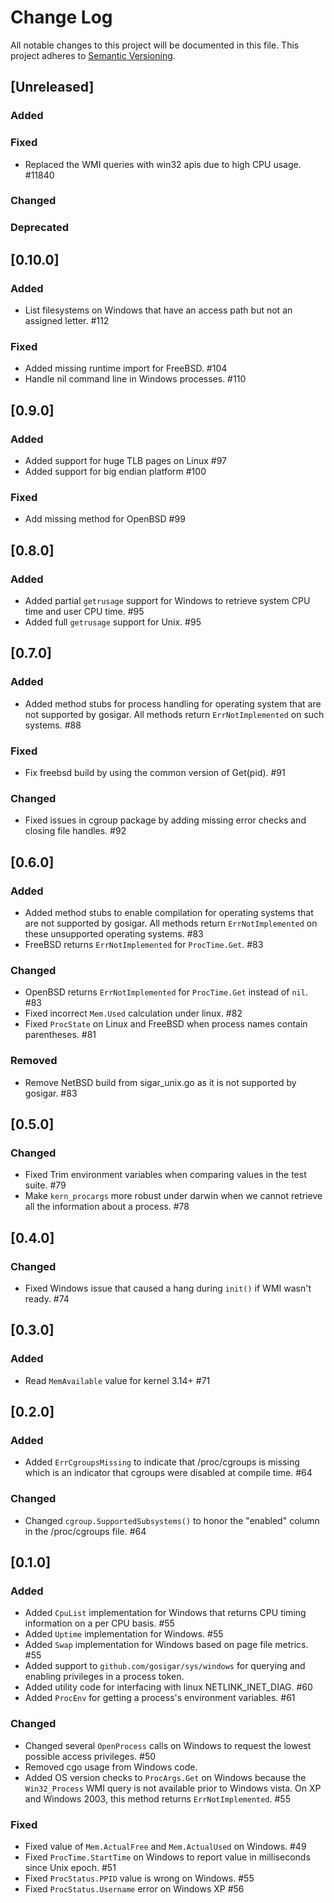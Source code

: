 # Change Log
All notable changes to this project will be documented in this file.
This project adheres to [Semantic Versioning](http://semver.org/).

## [Unreleased]

### Added

### Fixed
- Replaced the WMI queries with win32 apis due to high CPU usage. #11840

### Changed

### Deprecated

## [0.10.0]

### Added
- List filesystems on Windows that have an access path but not an assigned letter. #112

### Fixed
- Added missing runtime import for FreeBSD. #104
- Handle nil command line in Windows processes. #110

## [0.9.0]

### Added
- Added support for huge TLB pages on Linux #97  
- Added support for big endian platform #100 

### Fixed
- Add missing method for OpenBSD #99

## [0.8.0]

### Added
- Added partial `getrusage` support for Windows to retrieve system CPU time and user CPU time. #95
- Added full `getrusage` support for Unix. #95

## [0.7.0]

### Added
- Added method stubs for process handling for operating system that are not supported
  by gosigar. All methods return `ErrNotImplemented` on such systems. #88

### Fixed
- Fix freebsd build by using the common version of Get(pid). #91

### Changed
- Fixed issues in cgroup package by adding missing error checks and closing
  file handles. #92

## [0.6.0]

### Added
- Added method stubs to enable compilation for operating systems that are not
  supported by gosigar. All methods return `ErrNotImplemented` on these unsupported
  operating systems. #83
- FreeBSD returns `ErrNotImplemented` for `ProcTime.Get`. #83

### Changed
- OpenBSD returns `ErrNotImplemented` for `ProcTime.Get` instead of `nil`. #83
- Fixed incorrect `Mem.Used` calculation under linux. #82
- Fixed `ProcState` on Linux and FreeBSD when process names contain parentheses. #81

### Removed
- Remove NetBSD build from sigar_unix.go as it is not supported by gosigar. #83

## [0.5.0]

### Changed
- Fixed Trim environment variables when comparing values in the test suite. #79
- Make `kern_procargs` more robust under darwin when we cannot retrieve
  all the information about a process. #78

## [0.4.0]

### Changed
- Fixed Windows issue that caused a hang during `init()` if WMI wasn't ready. #74

## [0.3.0]

### Added
- Read `MemAvailable` value for kernel 3.14+ #71

## [0.2.0]

### Added
- Added `ErrCgroupsMissing` to indicate that /proc/cgroups is missing which is
  an indicator that cgroups were disabled at compile time. #64

### Changed
- Changed `cgroup.SupportedSubsystems()` to honor the "enabled" column in the
  /proc/cgroups file. #64

## [0.1.0]

### Added
- Added `CpuList` implementation for Windows that returns CPU timing information
  on a per CPU basis. #55
- Added `Uptime` implementation for Windows. #55
- Added `Swap` implementation for Windows based on page file metrics. #55
- Added support to `github.com/gosigar/sys/windows` for querying and enabling
  privileges in a process token.
- Added utility code for interfacing with linux NETLINK_INET_DIAG. #60
- Added `ProcEnv` for getting a process's environment variables. #61

### Changed
- Changed several `OpenProcess` calls on Windows to request the lowest possible
  access privileges. #50
- Removed cgo usage from Windows code.
- Added OS version checks to `ProcArgs.Get` on Windows because the
  `Win32_Process` WMI query is not available prior to Windows vista. On XP and
  Windows 2003, this method returns `ErrNotImplemented`. #55

### Fixed
- Fixed value of `Mem.ActualFree` and `Mem.ActualUsed` on Windows. #49
- Fixed `ProcTime.StartTime` on Windows to report value in milliseconds since
  Unix epoch. #51
- Fixed `ProcStatus.PPID` value is wrong on Windows. #55
- Fixed `ProcStatus.Username` error on Windows XP #56
